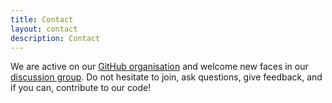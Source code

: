 ```yaml
---
title: Contact
layout: contact
description: Contact
---
```


We are active on our [GitHub organisation](https://github.com/possible-worlds-research) and welcome new faces in our [discussion group](https://github.com/orgs/PeARSearch/discussions). Do not hesitate to join, ask questions, give feedback, and if you can, contribute to our code!

